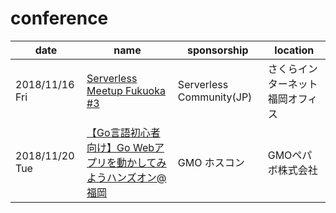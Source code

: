 # conference

| date | name | sponsorship | location |
| --- | --- | --- | --- |
| 2018/11/16 Fri | [Serverless Meetup Fukuoka #3](https://serverless.connpass.com/event/102585/) | Serverless Community(JP) | さくらインターネット福岡オフィス
| 2018/11/20 Tue | [【Go言語初心者向け】Go Webアプリを動かしてみようハンズオン@福岡](https://gmohoscon.connpass.com/event/107223/) | GMO ホスコン | GMOペパボ株式会社
